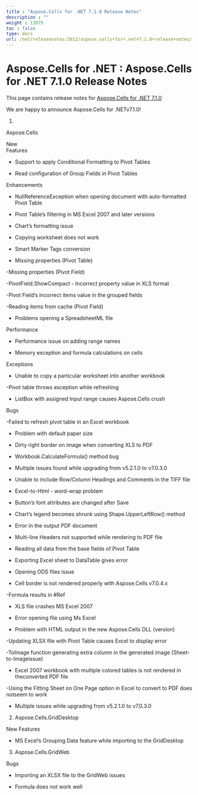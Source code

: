 ```yaml
---
title : "Aspose.Cells for .NET 7.1.0 Release Notes" 
description : "" 
weight : 13075 
toc : false
type: docs
url: /net/releasenotes/2012/aspose.cells+for+.net+7.1.0+release+notes/
---
```


# Aspose.Cells for .NET : Aspose.Cells for .NET 7.1.0 Release Notes


This page contains release notes for [Aspose.Cells for .NET 7.1.0](http://www.aspose.com/downloads/cells/net/new-releases/aspose.cells-for-.net-7.1.0/)

We are happy to announce Aspose.Cells for .NETv7.1.0!

1)  
Aspose.Cells

New  
Features

*   Support to apply Conditional Formatting to Pivot Tables

*   Read configuration of Group Fields in Pivot Tables

Enhancements

*   NullReferenceException when opening document with auto-formatted Pivot Table

*   Pivot Table’s filtering in MS Excel 2007 and later versions

*   Chart’s formatting issue

*   Copying worksheet does not work

*   Smart Marker Tags conversion

*   Missing properties (Pivot Table)

\-Missing properties (Pivot Field)

\-PivotField.ShowCompact - Incorrect property value in XLS format

\-Pivot Field’s incorrect items value in the grouped fields

\-Reading items from cache (Pivot Field)

*   Problems opening a SpreadsheetML file

Performance

*   Performance issue on adding range names

*   Memory exception and formula calculations on cells

Exceptions

*   Unable to copy a particular worksheet into another workbook

\-Pivot table throws exception while refreshing

*   ListBox with assigned Input range causes Aspose.Cells crush

Bugs

\-Failed to refresh pivot table in an Excel workbook

*   Problem with default paper size

*   Dirty right border on image when converting XLS to PDF

*   Workbook.CalculateFormula() method bug

*   Multiple issues found while upgrading from v5.2.1.0 to v7.0.3.0

*   Unable to include Row/Column Headings and Comments in the TIFF file

*   Excel-to-Html - word-wrap problem

*   Button’s font attributes are changed after Save

*   Chart’s legend becomes shrunk using Shape.UpperLeftRow() method

*   Error in the output PDF document

*   Multi-line Headers not supported while rendering to PDF file

*   Reading all data from the base fields of Pivot Table

*   Exporting Excel sheet to DataTable gives error

*   Opening ODS files issue

*   Cell border is not rendered properly with Aspose.Cells v7.0.4.x

\-Formula results in #Ref

*   XLS file crashes MS Excel 2007

*   Error opening file using Ms Excel

*   Problem with HTML output in the new Aspose.Cells DLL (version) 

\-Updating XLSX file with Pivot Table causes Excel to display error

\-ToImage function generating extra column in the generated image (Sheet-to-Imageissue)

*   Excel 2007 workbook with multiple colored tables is not rendered in theconverted PDF file

\-Using the Fitting Sheet on One Page option in Excel to convert to PDF does notseem to work

*   Multiple issues while upgrading from v5.2.1.0 to v7.0.3.0

2) Aspose.Cells.GridDesktop

New Features

*   MS Excel’s Grouping Data feature while importing to the GridDesktop

3) Aspose.Cells.GridWeb

Bugs

*   Importing an XLSX file to the GridWeb issues 

*   Formula does not work well

